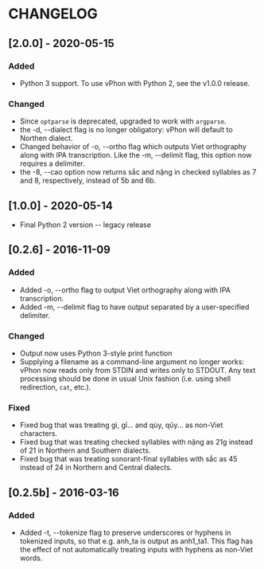 # CHANGELOG

## [2.0.0] - 2020-05-15
### Added
- Python 3 support. To use vPhon with Python 2, see the v1.0.0 release.

### Changed
- Since `optparse` is deprecated, upgraded to work with `argparse`.
- the -d, --dialect flag is no longer obligatory: vPhon will default to Northen dialect.
- Changed behavior of -o, --ortho flag which outputs Viet orthography along with IPA transcription. Like the -m, --delimit flag, this option now requires a delimiter.
- the -8, --cao option now returns sắc and nặng in checked syllables as 7 and 8, respectively, instead of 5b and 6b.

## [1.0.0] - 2020-05-14
- Final Python 2 version -- legacy release

## [0.2.6] - 2016-11-09
### Added
- Added -o, --ortho flag to output Viet orthography along with IPA transcription.
- Added -m, --delimit flag to have output separated by a user-specified delimiter.

### Changed
- Output now uses Python 3-style print function 
- Supplying a filename as a command-line argument no longer works: vPhon now reads only from STDIN and writes only to STDOUT. Any text processing should be done in usual Unix fashion (i.e. using shell redirection, `cat`, etc.).

### Fixed
- Fixed bug that was treating gì, gĩ... and qùy, qũy...  as non-Viet characters.
- Fixed bug that was treating checked syllables with nặng as 21g instead of 21 in Northern and Southern dialects.
- Fixed bug that was treating sonorant-final syllables with sắc as 45 instead of 24 in Northern and Central dialects.

## [0.2.5b] - 2016-03-16
### Added
- Added -t, --tokenize flag to preserve underscores or hyphens in tokenized inputs, so that e.g. anh_ta is output as anh1_ta1. 
This flag has the effect of not automatically treating inputs with hyphens as non-Viet words.

